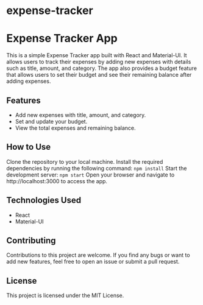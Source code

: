 # expense-tracker
# Expense Tracker App

This is a simple Expense Tracker app built with React and Material-UI. It allows users to track their expenses by adding new expenses with details such as title, amount, and category. The app also provides a budget feature that allows users to set their budget and see their remaining balance after adding expenses.

## Features
- Add new expenses with title, amount, and category.
- Set and update your budget.
- View the total expenses and remaining balance.

## How to Use
Clone the repository to your local machine.
Install the required dependencies by running the following command:
``
npm install
``
Start the development server:
``
npm start
``
Open your browser and navigate to http://localhost:3000 to access the app.

## Technologies Used
- React
- Material-UI

## Contributing
Contributions to this project are welcome. If you find any bugs or want to add new features, feel free to open an issue or submit a pull request.

## License
This project is licensed under the MIT License.
